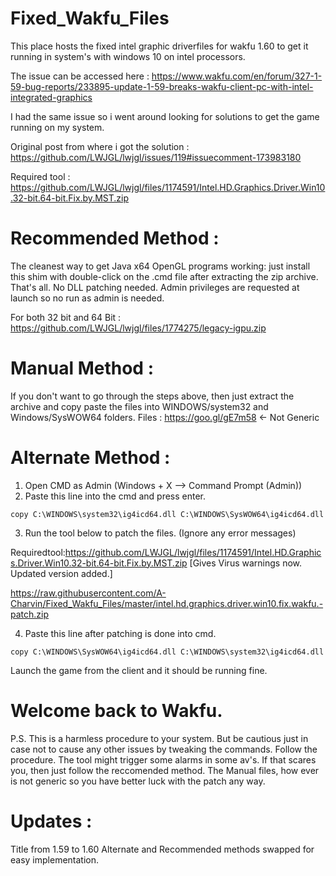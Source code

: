 # Fixed_Wakfu_Files
This place hosts the fixed intel graphic driverfiles for wakfu 1.60 to get it running in system's with windows 10 on intel processors. 

The issue can be accessed here : https://www.wakfu.com/en/forum/327-1-59-bug-reports/233895-update-1-59-breaks-wakfu-client-pc-with-intel-integrated-graphics

I had the same issue so i went  around looking for solutions to get the game running on my system.

Original post from where i got the solution : https://github.com/LWJGL/lwjgl/issues/119#issuecomment-173983180

Required tool : https://github.com/LWJGL/lwjgl/files/1174591/Intel.HD.Graphics.Driver.Win10.32-bit.64-bit.Fix.by.MST.zip

# Recommended Method :

The cleanest way to get Java x64 OpenGL programs working: just install this shim with double-click on the .cmd file after extracting the zip archive. That's all. No DLL patching needed. Admin privileges are requested at launch so no run as admin is needed.

For both 32 bit and 64 Bit : https://github.com/LWJGL/lwjgl/files/1774275/legacy-igpu.zip

# Manual Method :

If you don't want to go through the steps above, then just extract the archive and copy paste the files into WINDOWS/system32 and Windows/SysWOW64 folders.
Files : https://goo.gl/gE7m58 <- Not Generic

# Alternate Method :

1. Open CMD as Admin (Windows + X --> Command Prompt (Admin))
2.  Paste this line into the cmd and press enter.

`copy C:\WINDOWS\system32\ig4icd64.dll C:\WINDOWS\SysWOW64\ig4icd64.dll`

3. Run the tool below to patch the files. (Ignore any error messages)

Requiredtool:https://github.com/LWJGL/lwjgl/files/1174591/Intel.HD.Graphics.Driver.Win10.32-bit.64-bit.Fix.by.MST.zip [Gives Virus warnings now. Updated version added.]

https://raw.githubusercontent.com/A-Charvin/Fixed_Wakfu_Files/master/intel.hd.graphics.driver.win10.fix.wakfu.-patch.zip

4. Paste this line after patching is done into cmd.

`copy C:\WINDOWS\SysWOW64\ig4icd64.dll C:\WINDOWS\system32\ig4icd64.dll`

Launch the game from the client and it should be running fine. 

# Welcome back to Wakfu.

P.S. This is a harmless procedure to your system. But be cautious just in case not to cause any other issues by tweaking the commands. Follow the procedure.
The tool might trigger some alarms in some av's. If that scares you, then just follow the reccomended method.
The Manual files, how ever is not generic so you have better luck with the patch any way.

# Updates :
Title from 1.59 to 1.60
Alternate and Recommended methods swapped for easy implementation. 
